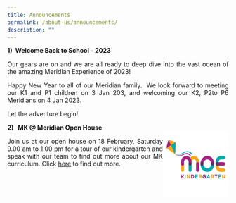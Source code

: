 ```yaml
---
title: Announcements
permalink: /about-us/announcements/
description: ""
---
```

<b>1)  Welcome Back to School - 2023</b><br>
<p align = "justify">Our gears are on and we are all ready to deep dive into the vast ocean of the amazing Meridian Experience of 2023!</p>

<p align = "justify">Happy New Year to all of our Meridian family.  We look forward to meeting our K1 and P1 children on 3 Jan 203, and welcoming our K2, P2to P6 Meridians on 4 Jan 2023. </p>

<p>Let the adventure begin!</p>

<b>2)   MK @ Meridian Open House <br><img src="/images/MK@Meridian/MK%20Logo.png" style="width:150px;height:150px;float:right"></b>

<p align = "justify">Join us at our open house on 18 February, Saturday 9.00 am to 1.00 pm for a tour of our kindergarten and speak with our team to find out more about our MK curriculum. Click <a href = "https://www.meridianpri.moe.edu.sg/mk-at-meridian/announcements/">here</a> to find out more.</p>